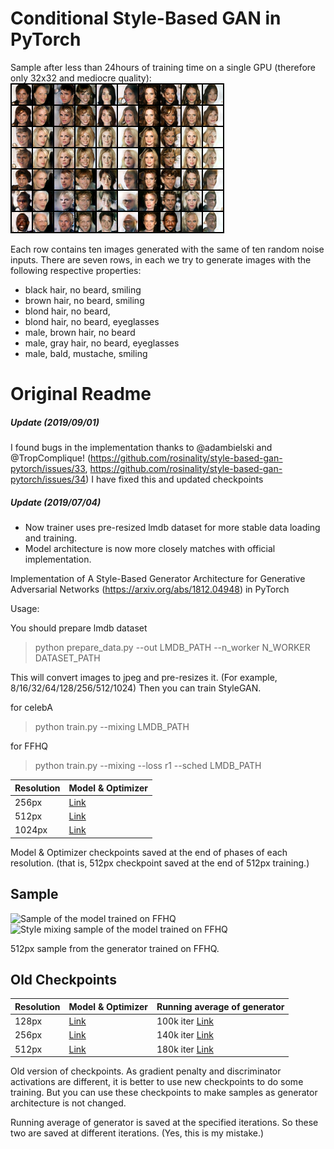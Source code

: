 # Conditional Style-Based GAN in PyTorch

Sample after less than 24hours of training time on a single GPU (therefore only 32x32 and mediocre quality):
![Sample of the conditional model trained on CelebaHQ.](demo-conditional.png)

Each row contains ten images generated with the same of ten random noise inputs.
There are seven rows, in each we try to generate images with the following respective properties:
- black hair, no beard, smiling
- brown hair, no beard, smiling
- blond hair, no beard,
- blond hair, no beard, eyeglasses
- male, brown hair, no beard
- male, gray hair, no beard, eyeglasses
- male, bald, mustache, smiling

# Original Readme

##### Update (2019/09/01)

I found bugs in the implementation thanks to @adambielski and @TropComplique! (https://github.com/rosinality/style-based-gan-pytorch/issues/33, https://github.com/rosinality/style-based-gan-pytorch/issues/34) I have fixed this and updated checkpoints

##### Update (2019/07/04)

* Now trainer uses pre-resized lmdb dataset for more stable data loading and training.
* Model architecture is now more closely matches with official implementation.

Implementation of A Style-Based Generator Architecture for Generative Adversarial Networks (https://arxiv.org/abs/1812.04948) in PyTorch

Usage:

You should prepare lmdb dataset

> python prepare_data.py --out LMDB_PATH --n_worker N_WORKER DATASET_PATH

This will convert images to jpeg and pre-resizes it. (For example, 8/16/32/64/128/256/512/1024) Then you can train StyleGAN.

for celebA

> python train.py --mixing LMDB_PATH

for FFHQ

> python train.py --mixing --loss r1 --sched LMDB_PATH

Resolution | Model & Optimizer 
-----------|-------------------
256px      | [Link](https://drive.google.com/open?id=1QlXFPIOFzsJyjZ1AtfpnVhqW4Z0r8GLZ)
512px      | [Link](https://drive.google.com/open?id=13f0tXPX0EfHdac0zcudfC8osD4OdsxZQ)
1024px      | [Link](https://drive.google.com/open?id=1NJMqp2AN1de8cPXTBzYC7mX2wXF9ox-i)

Model & Optimizer checkpoints saved at the end of phases of each resolution. (that is, 512px checkpoint saved at the end of 512px training.)

## Sample

![Sample of the model trained on FFHQ](doc/sample_ffhq_new.png)
![Style mixing sample of the model trained on FFHQ](doc/sample_mixing_ffhq_new.png)

512px sample from the generator trained on FFHQ.

## Old Checkpoints

Resolution | Model & Optimizer | Running average of generator
-----------|-------------------|------------------------------
128px      | [Link](https://drive.google.com/open?id=1Fc0d8tTjS7Fcmr8gyHk8M0P-VMiRNeMl) | 100k iter [Link](https://drive.google.com/open?id=1b4MKSVTbWoY15NkzsM58T0QCvTE9d_Ch)
256px      | [Link](https://drive.google.com/open?id=1K2G1p-m1BQNoTEKJDBGAtFI1fC4eBjcd) | 140k iter [Link](https://drive.google.com/open?id=1n01mlc1mPpQyeUnnWNGeZiY7vp6JgakM)
512px      | [Link](https://drive.google.com/open?id=1Ls8NA56UnJWGJkRXXyJoDdz4a7uizBtw) | 180k iter [Link](https://drive.google.com/open?id=15lnKHnldIidQnXAlQ8PHo2W4XUTaIfq-)

Old version of checkpoints. As gradient penalty and discriminator activations are different, it is better to use new checkpoints to do some training. But you can use these checkpoints to make samples as generator architecture is not changed.

Running average of generator is saved at the specified iterations. So these two are saved at different iterations. (Yes, this is my mistake.)
